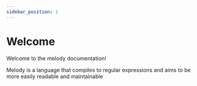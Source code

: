 ```yaml
---
sidebar_position: 1
---
```


# Welcome

Welcome to the melody documentation!

Melody is a language that compiles to regular expressions and aims to be more easily readable and maintainable